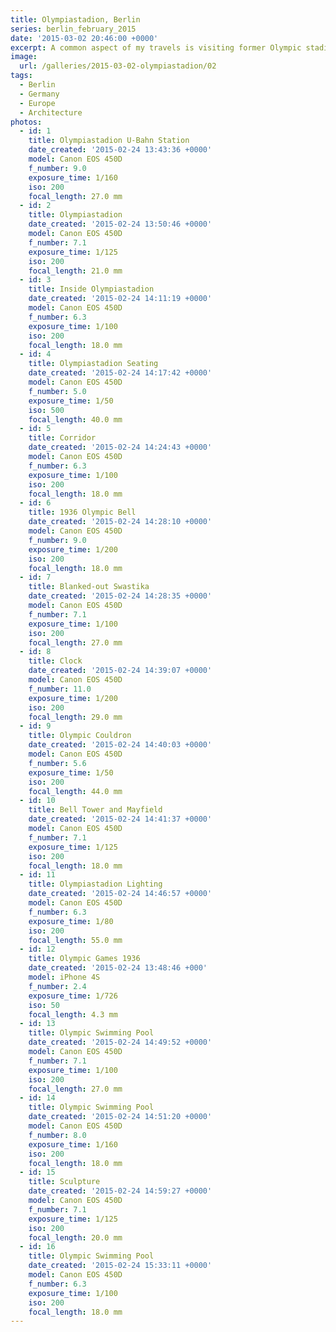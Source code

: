 ```yaml
---
title: Olympiastadion, Berlin
series: berlin_february_2015
date: '2015-03-02 20:46:00 +0000'
excerpt: A common aspect of my travels is visiting former Olympic stadiums, and my trip to Berlin was no different.
image:
  url: /galleries/2015-03-02-olympiastadion/02
tags:
  - Berlin
  - Germany
  - Europe
  - Architecture
photos:
  - id: 1
    title: Olympiastadion U-Bahn Station
    date_created: '2015-02-24 13:43:36 +0000'
    model: Canon EOS 450D
    f_number: 9.0
    exposure_time: 1/160
    iso: 200
    focal_length: 27.0 mm
  - id: 2
    title: Olympiastadion
    date_created: '2015-02-24 13:50:46 +0000'
    model: Canon EOS 450D
    f_number: 7.1
    exposure_time: 1/125
    iso: 200
    focal_length: 21.0 mm
  - id: 3
    title: Inside Olympiastadion
    date_created: '2015-02-24 14:11:19 +0000'
    model: Canon EOS 450D
    f_number: 6.3
    exposure_time: 1/100
    iso: 200
    focal_length: 18.0 mm
  - id: 4
    title: Olympiastadion Seating
    date_created: '2015-02-24 14:17:42 +0000'
    model: Canon EOS 450D
    f_number: 5.0
    exposure_time: 1/50
    iso: 500
    focal_length: 40.0 mm
  - id: 5
    title: Corridor
    date_created: '2015-02-24 14:24:43 +0000'
    model: Canon EOS 450D
    f_number: 6.3
    exposure_time: 1/100
    iso: 200
    focal_length: 18.0 mm
  - id: 6
    title: 1936 Olympic Bell
    date_created: '2015-02-24 14:28:10 +0000'
    model: Canon EOS 450D
    f_number: 9.0
    exposure_time: 1/200
    iso: 200
    focal_length: 18.0 mm
  - id: 7
    title: Blanked-out Swastika
    date_created: '2015-02-24 14:28:35 +0000'
    model: Canon EOS 450D
    f_number: 7.1
    exposure_time: 1/100
    iso: 200
    focal_length: 27.0 mm
  - id: 8
    title: Clock
    date_created: '2015-02-24 14:39:07 +0000'
    model: Canon EOS 450D
    f_number: 11.0
    exposure_time: 1/200
    iso: 200
    focal_length: 29.0 mm
  - id: 9
    title: Olympic Couldron
    date_created: '2015-02-24 14:40:03 +0000'
    model: Canon EOS 450D
    f_number: 5.6
    exposure_time: 1/50
    iso: 200
    focal_length: 44.0 mm
  - id: 10
    title: Bell Tower and Mayfield
    date_created: '2015-02-24 14:41:37 +0000'
    model: Canon EOS 450D
    f_number: 7.1
    exposure_time: 1/125
    iso: 200
    focal_length: 18.0 mm
  - id: 11
    title: Olympiastadion Lighting
    date_created: '2015-02-24 14:46:57 +0000'
    model: Canon EOS 450D
    f_number: 6.3
    exposure_time: 1/80
    iso: 200
    focal_length: 55.0 mm
  - id: 12
    title: Olympic Games 1936
    date_created: '2015-02-24 13:48:46 +000'
    model: iPhone 4S
    f_number: 2.4
    exposure_time: 1/726
    iso: 50
    focal_length: 4.3 mm
  - id: 13
    title: Olympic Swimming Pool
    date_created: '2015-02-24 14:49:52 +0000'
    model: Canon EOS 450D
    f_number: 7.1
    exposure_time: 1/100
    iso: 200
    focal_length: 27.0 mm
  - id: 14
    title: Olympic Swimming Pool
    date_created: '2015-02-24 14:51:20 +0000'
    model: Canon EOS 450D
    f_number: 8.0
    exposure_time: 1/160
    iso: 200
    focal_length: 18.0 mm
  - id: 15
    title: Sculpture
    date_created: '2015-02-24 14:59:27 +0000'
    model: Canon EOS 450D
    f_number: 7.1
    exposure_time: 1/125
    iso: 200
    focal_length: 20.0 mm
  - id: 16
    title: Olympic Swimming Pool
    date_created: '2015-02-24 15:33:11 +0000'
    model: Canon EOS 450D
    f_number: 6.3
    exposure_time: 1/100
    iso: 200
    focal_length: 18.0 mm
---
```

